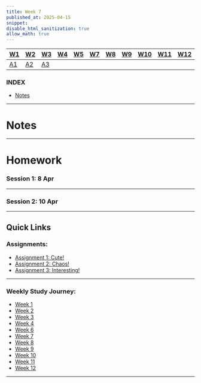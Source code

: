 ```yaml
---
title: Week 7
published_at: 2025-04-15
snippet:
disable_html_sanitization: true
allow_math: true
---
```


| [W1](https://waikei1-creative-co-63.deno.dev/week1) | [W2](https://waikei1-creative-co-63.deno.dev/week2) | [W3](https://waikei1-creative-co-63.deno.dev/week3) | [W4](https://waikei1-creative-co-63.deno.dev/week4) | [W5](https://waikei1-creative-co-63.deno.dev/week5) | [W7](https://waikei1-creative-co-63.deno.dev/week7) | [W8](https://waikei1-creative-co-63.deno.dev/week8) | [W9](https://waikei1-creative-co-63.deno.dev/week9) | [W10](https://waikei1-creative-co-63.deno.dev/week10) | [W11](https://waikei1-creative-co-63.deno.dev/week11) | [W12](https://waikei1-creative-co-63.deno.dev/week12) |
| --------------------------------------------------- | --------------------------------------------------- | --------------------------------------------------- | --------------------------------------------------- | --------------------------------------------------- | --------------------------------------------------- | --------------------------------------------------- | --------------------------------------------------- | ----------------------------------------------------- | ----------------------------------------------------- | ----------------------------------------------------- |
| [A1](https://waikei1-creative-co-63.deno.dev/A1)    | [A2](https://waikei1-creative-co-63.deno.dev/A2)    | [A3](https://waikei1-creative-co-63.deno.dev/A3)    |

### INDEX

- [Notes](https://waikei1-creative-co-63.deno.dev/week6#notes)

---

# Notes

---

# Homework

### Session 1: 8 Apr

---

### Session 2: 10 Apr

---

## Quick Links

### Assignments:

- [Assignment 1: Cute!](https://waikei1-creative-co-63.deno.dev/A1)
- [Assignment 2: Chaos!](https://waikei1-creative-co-63.deno.dev/A2)
- [Assignment 3: Interesting!](https://waikei1-creative-co-63.deno.dev/A3)

---

### Weekly Study Journey:

- [Week 1](https://waikei1-creative-co-63.deno.dev/week1)
- [Week 2](https://waikei1-creative-co-63.deno.dev/week2)
- [Week 3](https://waikei1-creative-co-63.deno.dev/week3)
- [Week 4](https://waikei1-creative-co-63.deno.dev/week4)
- [Week 6](https://waikei1-creative-co-63.deno.dev/week6)
- [Week 7](https://waikei1-creative-co-63.deno.dev/week7)
- [Week 8](https://waikei1-creative-co-63.deno.dev/week8)
- [Week 9](https://waikei1-creative-co-63.deno.dev/week9)
- [Week 10](https://waikei1-creative-co-63.deno.dev/week10)
- [Week 11](https://waikei1-creative-co-63.deno.dev/week11)
- [Week 12](https://waikei1-creative-co-63.deno.dev/week12)

---
